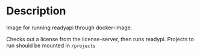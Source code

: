 # Description

Image for running readyapi through docker-image.

Checks out a license from the license-server, then runs readypi.
Projects to run should be mounted in `/projects`
